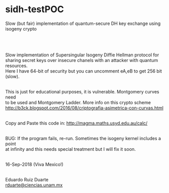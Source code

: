 # sidh-testPOC
Slow (but fair) implementation of quantum-secure DH key exchange using isogeny crypto<br><br><br>

<br>
 Slow implementation of Supersingular Isogeny Diffie Hellman protocol for<br>
 sharing secret keys over insecure chanels with an attacker with quantum resources.<br>
 Here I have 64-bit of security but you can uncomment eA,eB to get 256 bit (slow).<br><br>
 
 This is just for educational purposes, it is vulnerable. Montgomery curves need<br>
 to be used and Montgomery Ladder. More info on this crypto scheme <br>
 http://b3ck.blogspot.com/2016/08/criptografia-asimetrica-con-curvas.html<br><br>

 Copy and Paste this code in: http://magma.maths.usyd.edu.au/calc/<br><br>

 BUG: If the program fails, re-run. Sometimes the isogeny kernel includes a point<br>
      at infinity and this needs special treatment but I will fix it soon.<br><br>

  16-Sep-2018 (Viva Mexico!)<br><br>
 
 Eduardo Ruiz Duarte<br>
 rduarte@ciencias.unam.mx<br>
<br><br>


